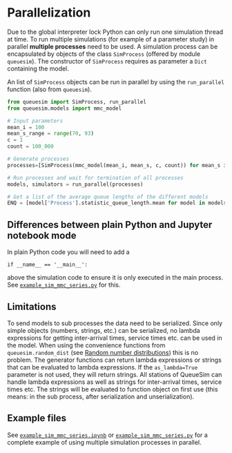 # Parallelization

Due to the global interpreter lock Python can only run one simulation thread at time. To run multiple simulations (for example of a parameter study) in parallel **multiple processes** need to be used. A simulation process can be encapsulated by objects of the class `SimProcess` (offered by module `queuesim`). The constructor of `SimProcess` requires as parameter a `Dict` containing the model.

An list of `SimProcess` objects can be run in parallel by using the `run_parallel` function (also from `queuesim`).

```python
from queuesim import SimProcess, run_parallel
from queuesim.models import mmc_model

# Input parameters
mean_i = 100
mean_s_range = range(70, 93)
c = 1
count = 100_000

# Generate processes
processes=[SimProcess(mmc_model(mean_i, mean_s, c, count)) for mean_s in mean_s_range]

# Run processes and wait for termination of all processes
models, simulators = run_parallel(processes)

# Get a list of the average queue lengths of the different models
ENQ = [model['Process'].statistic_queue_length.mean for model in models]
```


## Differences between plain Python and Jupyter notebook mode

In plain Python code you will need to add a
```
if __name__ == '__main__':
```
above the simulation code to ensure it is only executed in the main process.
See [`example_sim_mmc_series.py`](example_sim_mmc_series.py) for this.



## Limitations

To send models to sub processes the data need to be serialized. Since only simple objects (numbers, strings, etc.) can be serialized, no lambda expressions for getting inter-arrival times, service times etc. can be used in the model. When using the convenience functions from `queuesim.random_dist` (see [Random number distributions](README_distributions.md)) this is no problem. The generator functions can return lambda expressions or strings that can be evaluated to lambda expressions. If the `as_lambda=True` parameter is not used, they will return strings. All stations of QueueSim can handle lambda expressions as well as strings for inter-arrival times, service times etc. The strings will be evaluated to function object on first use (this means: in the sub process, after serialization and unserialization).



## Example files

See [`example_sim_mmc_series.ipynb`](example_sim_mmc_series.ipynb) or [`example_sim_mmc_series.py`](example_sim_mmc_series.py) for a complete example of using multiple simulation processes in parallel.
